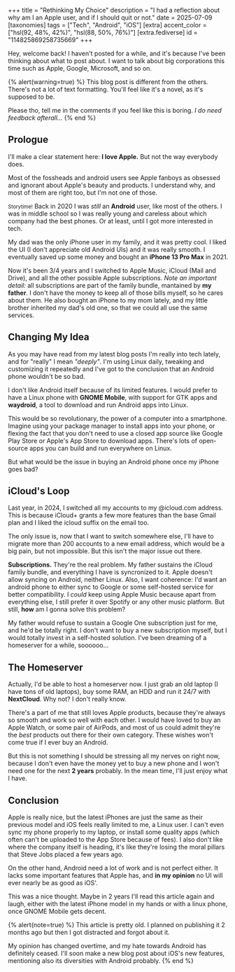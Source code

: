 +++
title = "Rethinking My Choice"
description = "I had a reflection about why am I an Apple user, and if I should quit or not."
date = 2025-07-09
[taxonomies]
tags = ["Tech", "Android", "iOS"]
[extra]
accent_color = ["hsl(92, 48%, 42%)", "hsl(88, 50%, 76%)"]
[extra.fediverse]
id = "114825869258735669"
+++

Hey, welcome back! I haven't posted for a while, and it's because I've been thinking about what to post about. I want to talk about big corporations this time such as Apple, Google, Microsoft, and so on.

{% alert(warning=true) %}
This blog post is different from the others. There's not a lot of text formatting. You'll feel like it's a novel, as it's supposed to be.

Please tho, tell me in the comments if you feel like this is boring. *I do need feedback afterall...*
{% end %}

## Prologue

I'll make a clear statement here: **I love Apple.** But not the way everybody does.

Most of the fossheads and android users see Apple fanboys as obsessed and ignorant about Apple's beauty and products.
I understand why, and most of them are right too, but I'm not one of those.

<small>Storytime!</small> Back in 2020 I was *still* an **Android** user, like most of the others. I was in middle school so I was really young and careless about which company had the best phones. Or at least, until I got more interested in tech.

My dad was the only iPhone user in my family, and it was pretty cool. I liked the UI (I don't appreciate old Android UIs) and it was really smooth. I eventually saved up some money and bought an **iPhone 13 Pro Max** in 2021.

Now it's been 3/4 years and I switched to Apple Music, iCloud (Mail and Drive), and all the other possible Apple subscriptions. *Note an important detail:* all subscriptions are part of the family bundle, mantained by **my father**. I don't have the money to keep all of those bills myself, so he cares about them. He also bought an iPhone to my mom lately, and my little brother inherited my dad's old one, so that we could all use the same services.

## Changing My Idea

As you may have read from my latest blog posts I'm really into tech lately, and for "really" I mean *"deeply"*. I'm using Linux daily, tweaking and customizing it repeatedly and I've got to the conclusion that an Android phone wouldn't be so bad.

I don't like Android itself because of its limited features. I would prefer to have a Linux phone with **GNOME Mobile**, with support for GTK apps and **waydroid**, a tool to download and run Android apps into Linux.

This would be so revolutionary, the power of a computer into a smartphone. Imagine using your package manager to install apps into your phone, or flexing the fact that you don't need to use a closed app source like Google Play Store or Apple's App Store to download apps. There's lots of open-source apps you can build and run everywhere on Linux.

But what would be the issue in buying an Android phone once my iPhone goes bad?

## iCloud's Loop

Last year, in 2024, I switched all my accounts to my @icloud.com address. This is because iCloud+ grants a few more features than the base Gmail plan and I liked the icloud suffix on the email too.

The only issue is, now that I want to switch somewhere else, I'll have to migrate more than 200 accounts to a new email address, which would be a big pain, but not impossible. But this isn't the major issue out there.

**Subscriptions.** They're the real problem. My father sustains the iCloud family bundle, and everything I have is syncronized to it. Apple doesn't allow syncing on Android, neither Linux. Also, I want coherence: I'd want an android phone to either sync to Google or some self-hosted service for better compatibility. I *could* keep using Apple Music because apart from everything else, I still prefer it over Spotify or any other music platform. But still, **how** am I gonna solve this problem?

My father would refuse to sustain a Google One subscription just for me, and he'd be totally right. I don't want to buy a new subscription myself, but I would totally invest in a self-hosted solution. I've been dreaming of a homeserver for a while, soooooo...

## The Homeserver

Actually, I'd be able to host a homeserver now. I just grab an old laptop (I have tons of old laptops), buy some RAM, an HDD and run it 24/7 with **NextCloud**. Why not? I don't really know.

There's a part of me that still loves Apple products, because they're always so smooth and work so well with each other. I would have loved to buy an Apple Watch, or some pair of AirPods, and most of us could admit they're the *best* products out there for their own category. These wishes won't come true if I ever buy an Android.

But this is not something I should be stressing all my nerves on right now, because I don't even have the money yet to buy a new phone and I won't need one for the next **2 years** probably. In the mean time, I'll just enjoy what I have.

## Conclusion

Apple is really nice, but the latest iPhones are just the same as their previous model and iOS feels really limited to me, a Linux user. I can't even sync my phone properly to my laptop, or install some quality apps (which often can't be uploaded to the App Store because of fees). I also don't like where the company itself is heading, it's like they're losing the moral pillars that Steve Jobs placed a few years ago.

On the other hand, Android need a lot of work and is not perfect either. It lacks some important features that Apple has, and **in my opinion** no UI will ever nearly be as good as iOS'.

This was a nice thought. Maybe in 2 years I'll read this article again and laugh, either with the latest iPhone model in my hands or with a linux phone, once GNOME Mobile gets decent.

{% alert(note=true) %}
This article is pretty old. I planned on publishing it 2 months ago but then I got distracted and forgot about it.

My opinion has changed overtime, and my hate towards Android has definitely ceased. I'll soon make a new blog post about iOS's new features, mentioning also its diversities with Android probably.
{% end %}
